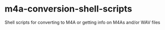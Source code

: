 # m4a-conversion-shell-scripts
Shell scripts for converting to M4A or getting info on M4As and/or WAV files

